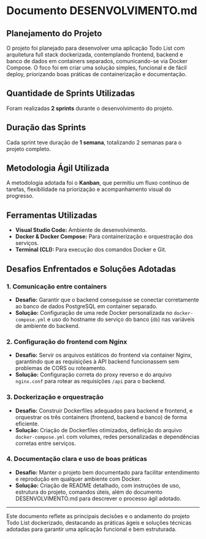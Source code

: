# Documento DESENVOLVIMENTO.md

## Planejamento do Projeto

O projeto foi planejado para desenvolver uma aplicação Todo List com arquitetura full stack dockerizada, contemplando frontend, backend e banco de dados em containers separados, comunicando-se via Docker Compose. O foco foi em criar uma solução simples, funcional e de fácil deploy, priorizando boas práticas de containerização e documentação.

## Quantidade de Sprints Utilizadas

Foram realizadas **2 sprints** durante o desenvolvimento do projeto.

## Duração das Sprints

Cada sprint teve duração de **1 semana**, totalizando 2 semanas para o projeto completo.

## Metodologia Ágil Utilizada

A metodologia adotada foi o **Kanban**, que permitiu um fluxo contínuo de tarefas, flexibilidade na priorização e acompanhamento visual do progresso.

## Ferramentas Utilizadas

- **Visual Studio Code:** Ambiente de desenvolvimento.
- **Docker & Docker Compose:** Para containerização e orquestração dos serviços.
- **Terminal (CLI):** Para execução dos comandos Docker e Git.

## Desafios Enfrentados e Soluções Adotadas

### 1. Comunicação entre containers

- **Desafio:** Garantir que o backend conseguisse se conectar corretamente ao banco de dados PostgreSQL em container separado.
- **Solução:** Configuração de uma rede Docker personalizada no `docker-compose.yml` e uso do hostname do serviço do banco (`db`) nas variáveis de ambiente do backend.

### 2. Configuração do frontend com Nginx

- **Desafio:** Servir os arquivos estáticos do frontend via container Nginx, garantindo que as requisições à API backend funcionassem sem problemas de CORS ou roteamento.
- **Solução:** Configuração correta do proxy reverso e do arquivo `nginx.conf` para rotear as requisições `/api` para o backend.

### 3. Dockerização e orquestração

- **Desafio:** Construir Dockerfiles adequados para backend e frontend, e orquestrar os três containers (frontend, backend e banco) de forma eficiente.
- **Solução:** Criação de Dockerfiles otimizados, definição do arquivo `docker-compose.yml` com volumes, redes personalizadas e dependências corretas entre serviços.

### 4. Documentação clara e uso de boas práticas

- **Desafio:** Manter o projeto bem documentado para facilitar entendimento e reprodução em qualquer ambiente com Docker.
- **Solução:** Criação de README detalhado, com instruções de uso, estrutura do projeto, comandos úteis, além do documento DESENVOLVIMENTO.md para descrever o processo ágil adotado.

---

Este documento reflete as principais decisões e o andamento do projeto Todo List dockerizado, destacando as práticas ágeis e soluções técnicas adotadas para garantir uma aplicação funcional e bem estruturada.
